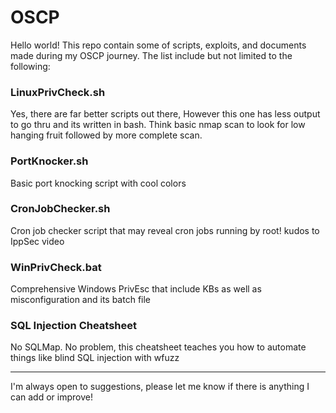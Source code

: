 # OSCP 
   
Hello world! This repo contain some of scripts, exploits, and documents made during my OSCP journey. The list include but not limited to the following:

### LinuxPrivCheck.sh
Yes, there are far better scripts out there, However this one has less output to go thru and its written in bash. Think basic nmap scan to look for low hanging fruit followed by more complete scan.

### PortKnocker.sh
Basic port knocking script with cool colors

### CronJobChecker.sh
Cron job checker script that may reveal cron jobs running by root! kudos to IppSec video

### WinPrivCheck.bat
Comprehensive Windows PrivEsc that include KBs as well as misconfiguration and its batch file

### SQL Injection Cheatsheet
No SQLMap. No problem, this cheatsheet teaches you how to automate things like blind SQL injection with wfuzz


-------------------------------------------------------------------------------------------------------------

I'm always open to suggestions, please let me know if there is anything I can add or improve!
